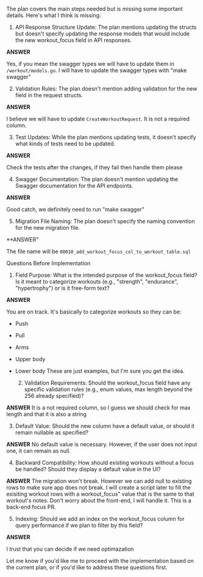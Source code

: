   The plan covers the main steps needed but is missing some important details.
  Here's what I think is missing:

   1. API Response Structure Update: The plan mentions updating the structs but
      doesn't specify updating the response models that would include the new
      workout_focus field in API responses.

**ANSWER**

Yes, if you mean the swagger types we will have to update them in `/workout/models.go`. I will have to update the swagger types with "make swagger"


   2. Validation Rules: The plan doesn't mention adding validation for the new
      field in the request structs.

**ANSWER** 

I believe we will have to update `CreateWorkoutRequest`. It is not a required column.

   3. Test Updates: While the plan mentions updating tests, it doesn't specify what
      kinds of tests need to be updated.

**ANSWER**

Check the tests after the changes, if they fail then handle them please

   4. Swagger Documentation: The plan doesn't mention updating the Swagger
      documentation for the API endpoints.

**ANSWER**

Good catch, we definitely need to run "make swagger"

   5. Migration File Naming: The plan doesn't specify the naming convention for the
      new migration file.

**ANSWER"

The file name will be `00010_add_workout_focus_col_to_workout_table.sql`

  Questions Before Implementation

   1. Field Purpose: What is the intended purpose of the workout_focus field? Is it
      meant to categorize workouts (e.g., "strength", "endurance", "hypertrophy") or
       is it free-form text?

**ANSWER**

You are on track. It's basically to categorize workouts so they can be:
- Push
- Pull
- Arms
- Upper body
- Lower body
These are just examples, but I'm sure you get the idea.

   2. Validation Requirements: Should the workout_focus field have any specific
      validation rules (e.g., enum values, max length beyond the 256 already
      specified)?

**ANSWER** 
It is a not required column, so I guess we should check for max length and that it is also a string

   3. Default Value: Should the new column have a default value, or should it
      remain nullable as specified?

**ANSWER**
No default value is necessary. However, if the user does not input one, it can remain as null.

   4. Backward Compatibility: How should existing workouts without a focus be
      handled? Should they display a default value in the UI?

**ANSWER**
The migration won't break. However we can add null to existing rows to make sure app does not break. I will create a script later to fill the exisiting workout rows with a workout_focus" value that is the same to that workout's notes. Don't worry about the front-end, I will handle it. This is a back-end focus PR.

   5. Indexing: Should we add an index on the workout_focus column for query
      performance if we plan to filter by this field?

**ANSWER**

I trust that you can decide if we need optimazation

  Let me know if you'd like me to proceed with the implementation based on the
  current plan, or if you'd like to address these questions first.